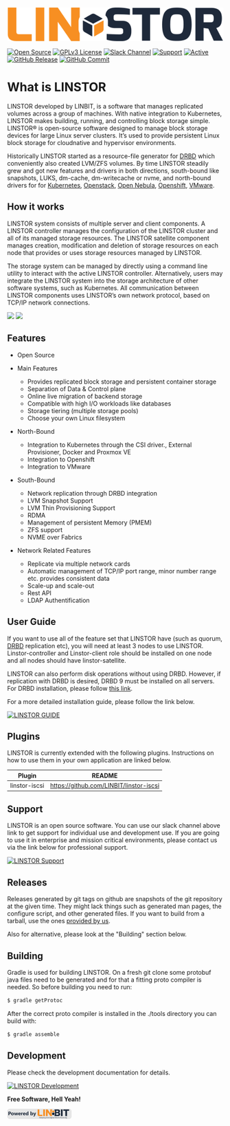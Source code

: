 
[![Open Source](https://github.com/yusufyildiz/lstest2/blob/master/img/Linstor-Logo-Colour.png?raw=true)](https://www.linbit.com/linstor)

[![Open Source](https://img.shields.io/badge/Open-Source-brightgreen)](https://opensource.org/) [![GPLv3 License](https://img.shields.io/badge/License-GPL%20v3-brightgreen.svg)](https://opensource.org/licenses/) [![Slack Channel](https://img.shields.io/badge/Slack-Channel-brightgreen)](https://join.slack.com/t/linbit-community/shared_invite/enQtOTg0MTEzOTA4ODY0LTFkZGY3ZjgzYjEzZmM2OGVmODJlMWI2MjlhMTg3M2UyOGFiOWMxMmI1MWM4Yjc0YzQzYWU0MjAzNGRmM2M5Y2Q) [![Support](https://img.shields.io/badge/$-support-12a0df.svg?style=flat)](https://www.linbit.com/support/) [![Active](http://img.shields.io/badge/Status-Active-green.svg)](https://linbit.com/linstor) [![GitHub Release](https://img.shields.io/github/release/linbit/linstor-server.svg?style=flat)]() [![GitHub Commit](https://img.shields.io/github/commit-activity/y/linbit/linstor-server)]() 

 
 
# What is LINSTOR

LINSTOR developed by LINBIT, is a software that manages replicated volumes across a group of machines. With native integration to Kubernetes, LINSTOR makes building, running, and controlling block storage simple. LINSTOR® is open-source software designed to manage block storage devices for large Linux server clusters. It’s used to provide persistent Linux block storage for cloudnative and hypervisor environments. 

Historically LINSTOR started as a resource-file generator for [DRBD](https://www.linbit.com/drbd/) which conveniently also created LVM/ZFS volumes. By time LINSTOR steadily grew and got new features and drivers in both directions, south-bound like snapshots, LUKS, dm-cache, dm-writecache or nvme, and north-bound drivers for for [Kubernetes](https://www.linbit.com/kubernetes/), [Openstack](https://www.linbit.com/openstack/), [Open Nebula](https://www.linbit.com/opennebula/), [Openshift](https://www.linbit.com/openshift-persistent-container-storage-support/), [VMware](https://www.linbit.com/linstor-vsan-software-defined-storage-for-vmware%e2%80%8b/).


## How it works

LINSTOR system consists of multiple server and client components. A LINSTOR controller manages the configuration of the LINSTOR cluster and all of its managed storage resources. The LINSTOR satellite component manages creation, modification and deletion of storage resources on each node that provides or uses storage resources managed by LINSTOR.

The storage system can be managed by directly using a command line utility to interact with the active LINSTOR controller. Alternatively, users may integrate the LINSTOR system into the storage architecture of other software systems, such as Kubernetes.
All communication between LINSTOR components uses LINSTOR’s own network protocol, based on TCP/IP network connections.

 [![](https://mldatnmifxoe.i.optimole.com/Q4Tiw9A-gKsTX1iL/w:350/h:636/q:auto/https://www.linbit.com/wp-content/uploads/2020/03/How-It-Works2.png)](https://www.linbit.com/linstor/)  [![](https://mldatnmifxoe.i.optimole.com/Q4Tiw9A-22SC98Y2/w:450/h:402/q:auto/https://www.linbit.com/wp-content/uploads/2020/03/unnamed.png)](https://www.linbit.com/linstor/)

## Features
- Open Source


- Main Features
  - Provides replicated block storage and persistent container storage
  - Separation of Data & Control plane
  - Online live migration of backend storage
  - Compatible with high I/O workloads like databases
  - Storage tiering (multiple storage pools)
  - Choose your own Linux filesystem
 

- North-Bound
  - Integration to Kubernetes through the CSI driver., External Provisioner, Docker and Proxmox VE
  - Integration to Openshift
  - Integration to VMware


- South-Bound
  - Network replication through DRBD integration
  - LVM Snapshot Support
  - LVM Thin Provisioning Support
  - RDMA
  - Management of persistent Memory (PMEM)
  - ZFS support
  - NVME over Fabrics


- Network Related Features
  - Replicate via multiple network cards
  - Automatic management of TCP/IP port range, minor number range etc. provides consistent data
  - Scale-up and scale-out
  - Rest API
  - LDAP Authentification

## User Guide
If you want to use all of the feature set that LINSTOR have (such as quorum, [DRBD](https://www.linbit.com/drbd/) replication etc), you will need at least 3 nodes to use LINSTOR. Linstor-controller and Linstor-client role should be installed on one node and all nodes should have linstor-satellite.

LINSTOR can also perform disk operations without using DRBD. However, if replication with DRBD is desired, DRBD 9 must be installed on all servers. For DRBD installation, please follow [this link](https://www.linbit.com/drbd-user-guide/drbd-guide-9_0-en/).

For a more detailed installation guide, please follow the link below.

[![LINSTOR GUIDE](https://img.shields.io/badge/LINSTOR-GUIDE-orange)](https://www.linbit.com/user-guides/) 

## Plugins

LINSTOR is currently extended with the following plugins. Instructions on how to use them in your own application are linked below.

| Plugin | README |
| ------ | ------ |
| linstor-iscsi | https://github.com/LINBIT/linstor-iscsi |


## Support

LINSTOR is an open source software. You can use our slack channel above link to get support for individual use and development use.
If you are going to use it in enterprise and mission critical environments, please contact us via the link below for professional support.

[![LINSTOR Support](https://img.shields.io/badge/LINSTOR-SUPPORT-brightgreen)](https://www.linbit.com/support/) 


## Releases
Releases generated by git tags on github are snapshots of the git repository at the given time. They might lack things such as generated man pages, the configure script, and other generated files. If you want to build from a tarball, use the ones [provided by us](https://www.linbit.com/linbit-software-download-page-for-linstor-and-drbd-linux-driver/).

Also for alternative, please look at the "Building" section below. 


## Building
Gradle is used for building LINSTOR. On a fresh git clone some protobuf java files need to be generated and for that a fitting proto compiler is needed. So before building you need to run:
```sh
$ gradle getProtoc
```
After the correct proto compiler is installed in the ./tools directory you can build with:
```sh
$ gradle assemble
```
## Development
Please check the development documentation for details.  

[![LINSTOR Development](https://img.shields.io/badge/LINSTOR-DEVELOPMENT-brightgreen)](https://github.com/LINBIT/linstor-server/blob/master/docs/development.md
) 

**Free Software, Hell Yeah!**

[![LINSTOR Powered by LINBIT](https://github.com/yusufyildiz/lstest2/blob/master/img/poweredby_linbit_small.png?raw=true)](https://www.linbit.com/linstor/) 
